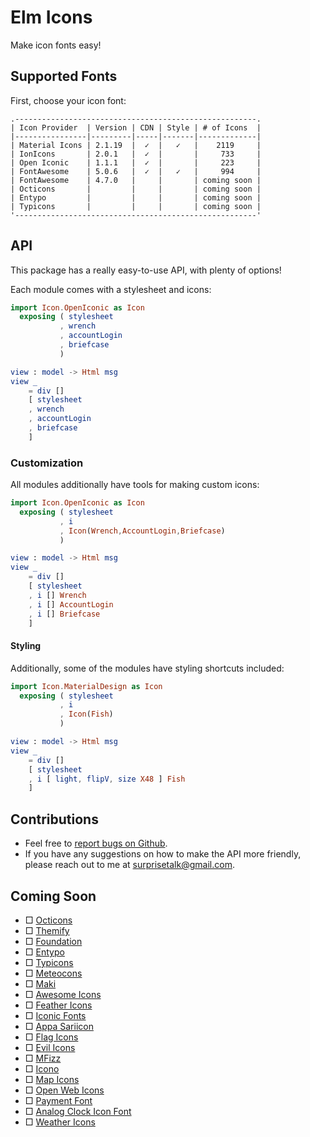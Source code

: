 
# Elm Icons

Make icon fonts easy!


## Supported Fonts

First, choose your icon font:

    .------------------------------------------------------.
    | Icon Provider  | Version | CDN | Style | # of Icons  |
    |----------------|---------|-----|-------|-------------|
    | Material Icons | 2.1.19  |  ✓  |   ✓   |    2119     |
    | IonIcons       | 2.0.1   |  ✓  |       |     733     |
    | Open Iconic    | 1.1.1   |  ✓  |       |     223     |
    | FontAwesome    | 5.0.6   |  ✓  |   ✓   |     994     |
    | FontAwesome    | 4.7.0   |     |       | coming soon |
    | Octicons       |         |     |       | coming soon |
    | Entypo         |         |     |       | coming soon |
    | Typicons       |         |     |       | coming soon |
    '------------------------------------------------------'


## API

This package has a really easy-to-use API, with plenty of options!

Each module comes with a stylesheet and icons:
```elm
import Icon.OpenIconic as Icon 
  exposing ( stylesheet
           , wrench
           , accountLogin
           , briefcase
           )

view : model -> Html msg
view _
    = div []
    [ stylesheet
    , wrench
    , accountLogin
    , briefcase
    ]
```


### Customization

All modules additionally have tools for making custom icons:
```elm
import Icon.OpenIconic as Icon 
  exposing ( stylesheet
           , i
           , Icon(Wrench,AccountLogin,Briefcase)
           )

view : model -> Html msg
view _
    = div []
    [ stylesheet
    , i [] Wrench
    , i [] AccountLogin
    , i [] Briefcase
    ]
```


#### Styling

Additionally, some of the modules have styling shortcuts included:
```elm
import Icon.MaterialDesign as Icon 
  exposing ( stylesheet
           , i
           , Icon(Fish)
           )

view : model -> Html msg
view _
    = div []
    [ stylesheet
    , i [ light, flipV, size X48 ] Fish
    ]
```


## Contributions
- Feel free to [report bugs on Github](https://github.com/surprisetalk/elm-icon/issues).
- If you have any suggestions on how to make the API more friendly, please reach out to me at [surprisetalk@gmail.com](surprisetalk@gmail.com).


## Coming Soon
- □ [Octicons](https://octicons.github.com/)
- □ [Themify](http://themify.me/themify-icons)
- □ [Foundation](https://zurb.com/playground/foundation-icon-fonts-3)
- □ [Entypo](http://www.entypo.com/)
- □ [Typicons](http://s-ings.com/typicons/)
- □ [Meteocons]()
- □ [Maki](https://www.mapbox.com/maki-icons/)
- □ [Awesome Icons](https://github.com/vkarampinis/awesome-icons)
- □ [Feather Icons](https://feathericons.com/)
- □ [Iconic Fonts](https://github.com/brabadu/awesome-fonts#iconic-fonts)
- □ [Appa Sariicon](http://code.sariina.com/appa-sariicon/)
- □ [Flag Icons](http://flag-icon-css.lip.is/)
- □ [Evil Icons](http://evil-icons.io/)
- □ [MFizz](http://fizzed.com/oss/font-mfizz)
- □ [Icono](https://saeedalipoor.github.io/icono/)
- □ [Map Icons](http://map-icons.com/)
- □ [Open Web Icons](https://pfefferle.github.io/openwebicons/)
- □ [Payment Font](https://paymentfont.com/)
- □ [Analog Clock Icon Font](https://github.com/jhogue/PE-Analog-Clock-icon-font)
- □ [Weather Icons](http://erikflowers.github.io/weather-icons/)

